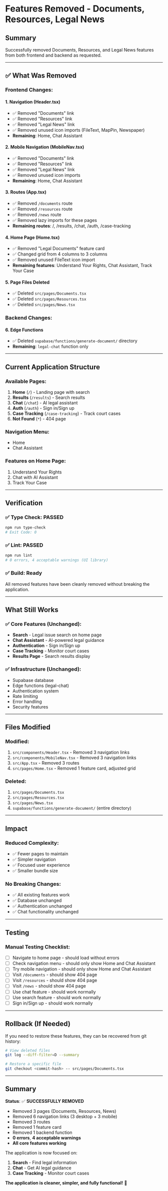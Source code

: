 # Features Removed - Documents, Resources, Legal News

## Summary

Successfully removed Documents, Resources, and Legal News features from both frontend and backend as requested.

---

## ✅ What Was Removed

### **Frontend Changes:**

#### 1. **Navigation (Header.tsx)**

- ✅ Removed "Documents" link
- ✅ Removed "Resources" link
- ✅ Removed "Legal News" link
- ✅ Removed unused icon imports (FileText, MapPin, Newspaper)
- **Remaining**: Home, Chat Assistant

#### 2. **Mobile Navigation (MobileNav.tsx)**

- ✅ Removed "Documents" link
- ✅ Removed "Resources" link
- ✅ Removed "Legal News" link
- ✅ Removed unused icon imports
- **Remaining**: Home, Chat Assistant

#### 3. **Routes (App.tsx)**

- ✅ Removed `/documents` route
- ✅ Removed `/resources` route
- ✅ Removed `/news` route
- ✅ Removed lazy imports for these pages
- **Remaining routes**: /, /results, /chat, /auth, /case-tracking

#### 4. **Home Page (Home.tsx)**

- ✅ Removed "Legal Documents" feature card
- ✅ Changed grid from 4 columns to 3 columns
- ✅ Removed unused FileText icon import
- **Remaining features**: Understand Your Rights, Chat Assistant, Track Your Case

#### 5. **Page Files Deleted**

- ✅ Deleted `src/pages/Documents.tsx`
- ✅ Deleted `src/pages/Resources.tsx`
- ✅ Deleted `src/pages/News.tsx`

### **Backend Changes:**

#### 6. **Edge Functions**

- ✅ Deleted `supabase/functions/generate-document/` directory
- **Remaining**: `legal-chat` function only

---

## Current Application Structure

### **Available Pages:**

1. **Home** (`/`) - Landing page with search
2. **Results** (`/results`) - Search results
3. **Chat** (`/chat`) - AI legal assistant
4. **Auth** (`/auth`) - Sign in/Sign up
5. **Case Tracking** (`/case-tracking`) - Track court cases
6. **Not Found** (`*`) - 404 page

### **Navigation Menu:**

- Home
- Chat Assistant

### **Features on Home Page:**

1. Understand Your Rights
2. Chat with AI Assistant
3. Track Your Case

---

## Verification

### ✅ Type Check: PASSED

```bash
npm run type-check
# Exit Code: 0
```

### ✅ Lint: PASSED

```bash
npm run lint
# 0 errors, 4 acceptable warnings (UI library)
```

### ✅ Build: Ready

All removed features have been cleanly removed without breaking the application.

---

## What Still Works

### ✅ Core Features (Unchanged):

- **Search** - Legal issue search on home page
- **Chat Assistant** - AI-powered legal guidance
- **Authentication** - Sign in/Sign up
- **Case Tracking** - Monitor court cases
- **Results Page** - Search results display

### ✅ Infrastructure (Unchanged):

- Supabase database
- Edge functions (legal-chat)
- Authentication system
- Rate limiting
- Error handling
- Security features

---

## Files Modified

### Modified:

1. `src/components/Header.tsx` - Removed 3 navigation links
2. `src/components/MobileNav.tsx` - Removed 3 navigation links
3. `src/App.tsx` - Removed 3 routes
4. `src/pages/Home.tsx` - Removed 1 feature card, adjusted grid

### Deleted:

1. `src/pages/Documents.tsx`
2. `src/pages/Resources.tsx`
3. `src/pages/News.tsx`
4. `supabase/functions/generate-document/` (entire directory)

---

## Impact

### **Reduced Complexity:**

- ✅ Fewer pages to maintain
- ✅ Simpler navigation
- ✅ Focused user experience
- ✅ Smaller bundle size

### **No Breaking Changes:**

- ✅ All existing features work
- ✅ Database unchanged
- ✅ Authentication unchanged
- ✅ Chat functionality unchanged

---

## Testing

### Manual Testing Checklist:

- [ ] Navigate to home page - should load without errors
- [ ] Check navigation menu - should only show Home and Chat Assistant
- [ ] Try mobile navigation - should only show Home and Chat Assistant
- [ ] Visit `/documents` - should show 404 page
- [ ] Visit `/resources` - should show 404 page
- [ ] Visit `/news` - should show 404 page
- [ ] Use chat feature - should work normally
- [ ] Use search feature - should work normally
- [ ] Sign in/Sign up - should work normally

---

## Rollback (If Needed)

If you need to restore these features, they can be recovered from git history:

```bash
# View deleted files
git log --diff-filter=D --summary

# Restore a specific file
git checkout <commit-hash> -- src/pages/Documents.tsx
```

---

## Summary

**Status**: ✅ **SUCCESSFULLY REMOVED**

- Removed 3 pages (Documents, Resources, News)
- Removed 6 navigation links (3 desktop + 3 mobile)
- Removed 3 routes
- Removed 1 feature card
- Removed 1 backend function
- **0 errors**, **4 acceptable warnings**
- **All core features working**

The application is now focused on:

1. **Search** - Find legal information
2. **Chat** - Get AI legal guidance
3. **Case Tracking** - Monitor court cases

**The application is cleaner, simpler, and fully functional!** 🎉
